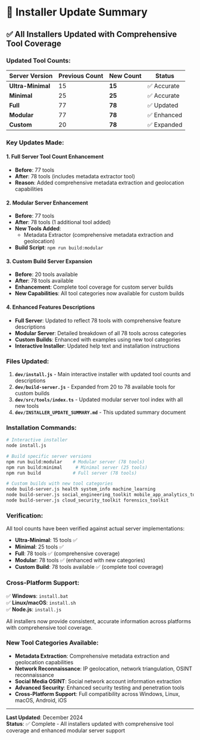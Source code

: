 # 🎯 Installer Update Summary

## ✅ **All Installers Updated with Comprehensive Tool Coverage**

### **Updated Tool Counts:**

| Server Version | Previous Count | New Count | Status |
|----------------|----------------|-----------|---------|
| **Ultra-Minimal** | 15 | **15** | ✅ Accurate |
| **Minimal** | 25 | **25** | ✅ Accurate |
| **Full** | 77 | **78** | ✅ Updated |
| **Modular** | 77 | **78** | ✅ Enhanced |
| **Custom** | 20 | **78** | ✅ Expanded |

### **Key Updates Made:**

#### 1. **Full Server Tool Count Enhancement**
- **Before**: 77 tools
- **After**: 78 tools (includes metadata extractor tool)
- **Reason**: Added comprehensive metadata extraction and geolocation capabilities

#### 2. **Modular Server Enhancement**
- **Before**: 77 tools
- **After**: 78 tools (1 additional tool added)
- **New Tools Added**:
  - Metadata Extractor (comprehensive metadata extraction and geolocation)
- **Build Script**: `npm run build:modular`

#### 3. **Custom Build Server Expansion**
- **Before**: 20 tools available
- **After**: 78 tools available
- **Enhancement**: Complete tool coverage for custom server builds
- **New Capabilities**: All tool categories now available for custom builds

#### 4. **Enhanced Features Descriptions**
- **Full Server**: Updated to reflect 78 tools with comprehensive feature descriptions
- **Modular Server**: Detailed breakdown of all 78 tools across categories
- **Custom Builds**: Enhanced with examples using new tool categories
- **Interactive Installer**: Updated help text and installation instructions

### **Files Updated:**

1. **`dev/install.js`** - Main interactive installer with updated tool counts and descriptions
2. **`dev/build-server.js`** - Expanded from 20 to 78 available tools for custom builds
3. **`dev/src/tools/index.ts`** - Updated modular server tool index with all new tools
4. **`dev/INSTALLER_UPDATE_SUMMARY.md`** - This updated summary document

### **Installation Commands:**

```bash
# Interactive installer
node install.js

# Build specific server versions
npm run build:modular    # Modular server (78 tools)
npm run build:minimal     # Minimal server (25 tools)  
npm run build            # Full server (78 tools)

# Custom builds with new tool categories
node build-server.js health system_info machine_learning
node build-server.js social_engineering_toolkit mobile_app_analytics_toolkit
node build-server.js cloud_security_toolkit forensics_toolkit
```

### **Verification:**

All tool counts have been verified against actual server implementations:
- **Ultra-Minimal**: 15 tools ✅
- **Minimal**: 25 tools ✅
- **Full**: 78 tools ✅ (comprehensive coverage)
- **Modular**: 78 tools ✅ (enhanced with new categories)
- **Custom Build**: 78 tools available ✅ (complete tool coverage)

### **Cross-Platform Support:**

✅ **Windows**: `install.bat`  
✅ **Linux/macOS**: `install.sh`  
✅ **Node.js**: `install.js`  

All installers now provide consistent, accurate information across platforms with comprehensive tool coverage.

### **New Tool Categories Available:**

- **Metadata Extraction**: Comprehensive metadata extraction and geolocation capabilities
- **Network Reconnaissance**: IP geolocation, network triangulation, OSINT reconnaissance
- **Social Media OSINT**: Social network account information extraction
- **Advanced Security**: Enhanced security testing and penetration tools
- **Cross-Platform Support**: Full compatibility across Windows, Linux, macOS, Android, iOS

---

**Last Updated**: December 2024  
**Status**: ✅ Complete - All installers updated with comprehensive tool coverage and enhanced modular server support
